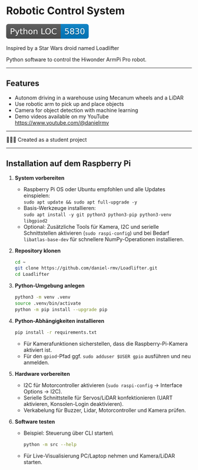 # Robotic Control System

![Python LOC badge](docs/badges/python_loc.svg)

Inspired by a Star Wars droid named Loadlifter

Python software to control the Hiwonder ArmPi Pro robot.

---

## Features

- Autonom driving in a warehouse using Mecanum wheels and a LiDAR
- Use robotic arm to pick up and place objects
- Camera for object detection with machine learning
- Demo videos available on my YouTube https://www.youtube.com/@danielrmv

---

👨🏽‍💻 Created as a student project

---

## Installation auf dem Raspberry Pi

1. **System vorbereiten**
   - Raspberry Pi OS oder Ubuntu empfohlen und alle Updates einspielen:\
     `sudo apt update && sudo apt full-upgrade -y`
   - Basis-Werkzeuge installieren:\
     `sudo apt install -y git python3 python3-pip python3-venv libgpiod2`
   - Optional: Zusätzliche Tools für Kamera, I2C und serielle Schnittstellen aktivieren (`sudo raspi-config`) und bei Bedarf `libatlas-base-dev` für schnellere NumPy-Operationen installieren.

2. **Repository klonen**
   ```bash
   cd ~
   git clone https://github.com/daniel-rmv/Loadlifter.git
   cd Loadlifter
   ```

3. **Python-Umgebung anlegen**
   ```bash
   python3 -m venv .venv
   source .venv/bin/activate
   python -m pip install --upgrade pip
   ```

4. **Python-Abhängigkeiten installieren**
   ```bash
   pip install -r requirements.txt
   ```
   - Für Kamerafunktionen sicherstellen, dass die Raspberry-Pi-Kamera aktiviert ist.
   - Für den `gpiod`-Pfad ggf. `sudo adduser $USER gpio` ausführen und neu anmelden.

5. **Hardware vorbereiten**
   - I2C für Motorcontroller aktivieren (`sudo raspi-config` → Interface Options → I2C).
   - Serielle Schnittstelle für Servos/LiDAR konfektionieren (UART aktivieren, Konsolen-Login deaktivieren).
   - Verkabelung für Buzzer, Lidar, Motorcontroller und Kamera prüfen.

6. **Software testen**
   - Beispiel: Steuerung über CLI starten\
     ```bash
     python -m src --help
     ```
   - Für Live-Visualisierung PC/Laptop nehmen und Kamera/LiDAR starten.
